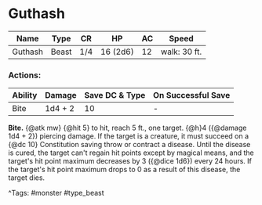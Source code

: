 # Guthash

| Name | Type | CR | HP | AC | Speed |
|------|------|----|----|----|-------|
| Guthash | Beast | 1/4 | 16 (2d6) | 12 | walk: 30 ft. |

### Actions:

| Ability | Damage | Save DC & Type | On Successful Save |
|---------|--------|----------------|--------------------|
| Bite | 1d4 + 2 | 10 | - |


**Bite.** {@atk mw} {@hit 5} to hit, reach 5 ft., one target. {@h}4 ({@damage 1d4 + 2}) piercing damage. If the target is a creature, it must succeed on a {@dc 10} Constitution saving throw or contract a disease. Until the disease is cured, the target can't regain hit points except by magical means, and the target's hit point maximum decreases by 3 ({@dice 1d6}) every 24 hours. If the target's hit point maximum drops to 0 as a result of this disease, the target dies.

^Tags: #monster #type_beast